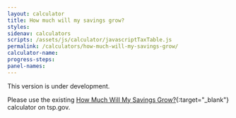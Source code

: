 ```yaml
---
layout: calculator
title: How much will my savings grow?
styles:
sidenav: calculators
scripts: /assets/js/calculator/javascriptTaxTable.js
permalink: /calculators/how-much-will-my-savings-grow/
calculator-name:
progress-steps:
panel-names:
---
```


This version is under development.

Please use the existing [How Much Will My Savings Grow?](https://www.tsp.gov/PlanningTools/Calculators/howSavingsGrow.html){:target="\_blank"} calculator on tsp.gov.
